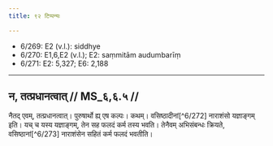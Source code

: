 ```yaml
---
title: ९२ टिप्पन्यः

---
```

- 6/269: E2 (v.l.): siddhye
- 6/270: E1,6,E2 (v.l.); E2: saṃmitām audumbarīṃ
- 6/271: E2: 5,327; E6: 2,188

____________________________________________


## न, तत्प्रधानत्वात् // MS_६,६.५ //

नैतद् एवम्, तत्प्रधानत्वात्। पुरुषार्थो ह्य् एष कल्पः। कथम्। वसिष्ठादीनां[^6/272] नाराशंसो यज्ञाङ्गम् इति। यच् च यस्य यज्ञाङ्गम्, तेन सह फलदं कर्म तस्य भवति। तेनैवम् अभिसंबन्धः क्रियते, वसिष्ठानां[^6/273] नाराशंसेन सहितं कर्म फलदं भवतीति।
